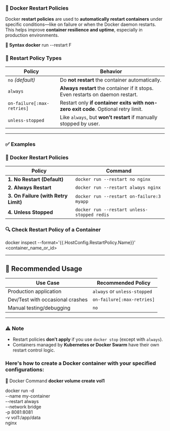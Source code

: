 ### 🚀 Docker Restart Policies

Docker **restart policies** are used to **automatically restart containers** under specific conditions—like on failure or when the Docker daemon restarts. This helps improve **container resilience and uptime**, especially in production environments.

**🔧 Syntax docker**     run --restart <policy> <image>F

### 🔄 Restart Policy Types

| Policy                 | Behavior                                                                 |
|------------------------|--------------------------------------------------------------------------|
| `no` *(default)*       | Do **not restart** the container automatically.                          |
| `always`               | **Always restart** the container if it stops. Even restarts on daemon restart. |
| `on-failure[:max-retries]` | Restart only **if container exits with non-zero exit code**. Optional retry limit. |
| `unless-stopped`       | Like `always`, but **won’t restart** if manually stopped by user.       |

---
### ✅ Examples
### 🔄 Docker Restart Policies

| Policy | Command |
|--------|---------|
| **1. No Restart (Default)** | `docker run --restart no nginx` |
| **2. Always Restart** | `docker run --restart always nginx` |
| **3. On Failure (with Retry Limit)** | `docker run --restart on-failure:3 myapp` |
| **4. Unless Stopped** | `docker run --restart unless-stopped redis` |

### 🔍 Check Restart Policy of a Container

docker inspect --format='{{.HostConfig.RestartPolicy.Name}}' <container_name_or_id>
  
---

## 📌 Recommended Usage

| Use Case                        | Recommended Policy     |
|---------------------------------|------------------------|
| Production application          | `always` or `unless-stopped` |
| Dev/Test with occasional crashes| `on-failure[:max-retries]` |
| Manual testing/debugging        | `no`                   |

---
### ⚠️ Note
- Restart policies **don’t apply** if you use `docker stop` (except with `always`).
- Containers managed by **Kubernetes or Docker Swarm** have their own restart control logic.
### Here's how to create a Docker container with your specified configurations:
🧱 Docker Command
**docker volume create vol1**

docker run -d \
  --name my-container \
  --restart always \
  --network bridge \
  -p 8081:8081 \
  -v vol1:/app/data \
  nginx

